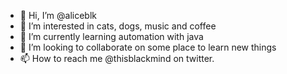 - 👋 Hi, I’m @aliceblk
- 👀 I’m interested in cats, dogs, music and coffee
- 🌱 I’m currently learning automation with java
- 💞️ I’m looking to collaborate on some place to learn new things
- 📫 How to reach me @thisblackmind on twitter.

<!---
aliceblk/aliceblk is a ✨ special ✨ repository because its `README.md` (this file) appears on your GitHub profile.
You can click the Preview link to take a look at your changes.
--->
